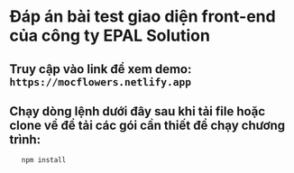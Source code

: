 # Đáp án bài test giao diện front-end của công ty EPAL Solution

## Truy cập vào link để xem demo: `https://mocflowers.netlify.app`

## Chạy dòng lệnh dưới đây sau khi tải file hoặc clone về để tải các gói cần thiết để chạy chương trình:

```bash
   npm install
```
